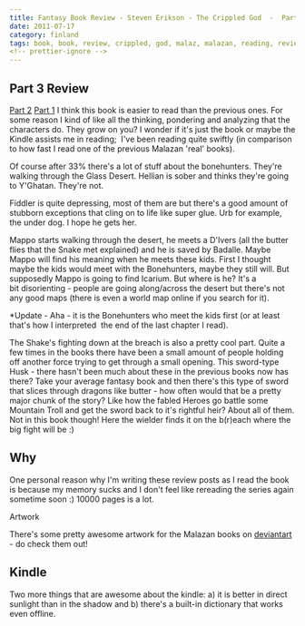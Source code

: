 ```yaml
---
title: Fantasy Book Review - Steven Erikson - The Crippled God  -  Part 3
date: 2011-07-17
category: finland
tags: book, book, review, crippled, god, malaz, malazan, reading, review, steven, erikson
<!-- prettier-ignore -->
---
```


## Part 3 Review

[Part 2](https://www.guldmyr.com/fantasy-book-review-%E2%80%93-steven-erikson-%E2%80%93-the-crippled-god-%E2%80%93-part-2/ "part2")
[Part 1](https://www.guldmyr.com/fantasy-book-review-steven-erikson-the-crippled-god-part-1/ "part1")
I think this book is easier to read than the previous ones. For some reason I
kind of like all the thinking, pondering and analyzing that the characters do.
They grow on you? I wonder if it's just the book or maybe the Kindle assists me
in reading;  I've been reading quite swiftly (in comparison to how fast I read
one of the previous Malazan 'real' books).

Of course after 33% there's a lot of stuff about the bonehunters. They're
walking through the Glass Desert. Hellian is sober and thinks they're going to
Y'Ghatan. They're not.

Fiddler is quite depressing, most of them are but there's a good amount of
stubborn exceptions that cling on to life like super glue. Urb for example, the
under dog. I hope he gets her.

Mappo starts walking through the desert, he meets a D'Ivers (all the butter
flies that the Snake met explained) and he is saved by Badalle. Maybe Mappo will
find his meaning when he meets these kids. First I thought maybe the kids would
meet with the Bonehunters, maybe they still will. But supposedly Mappo is going
to find Icarium. But where is he? It's a bit disorienting - people are going
along/across the desert but there's not any good maps (there is even a world map
online if you search for it).

\*Update - Aha - it is the Bonehunters who meet the kids first (or at least
that's how I interpreted  the end of the last chapter I read).

The Shake's fighting down at the breach is also a pretty cool part. Quite a few
times in the books there have been a small amount of people holding off another
force trying to get through a small opening. This sword-type Husk - there hasn't
been much about these in the previous books now has there? Take your average
fantasy book and then there's this type of sword that slices through dragons
like butter - how often would that be a pretty major chunk of the story? Like
how the fabled Heroes go battle some Mountain Troll and get the sword back to
it's rightful heir? About all of them. Not in this book though! Here the wielder
finds it on the b(r)each where the big fight will be :)

## Why

One personal reason why I'm writing these review posts as I read the book is
because my memory sucks and I don't feel like rereading the series again
sometime soon :) 10000 pages is a lot.

Artwork

There's some pretty awesome artwork for the Malazan books on
[deviantart](http://browse.deviantart.com/?qh=&section=&global=1&q=malazan#/d2tkmjo "on deviantart") -
do check them out!

## Kindle

Two more things that are awesome about the kindle: a) it is better in direct
sunlight than in the shadow and b) there's a built-in dictionary that works even
offline.

